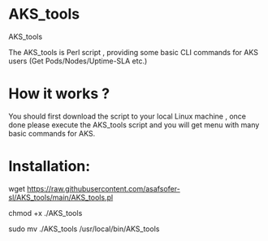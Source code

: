 # AKS_tools
AKS_tools

The AKS_tools is Perl script , providing some basic CLI commands for AKS users (Get Pods/Nodes/Uptime-SLA etc.)


# How it works ?

You should first download the script to your local Linux machine , once done please execute the AKS_tools script and you will get menu with many basic commands for AKS.

# Installation:

wget https://raw.githubusercontent.com/asafsofer-sl/AKS_tools/main/AKS_tools.pl

chmod +x ./AKS_tools

sudo mv ./AKS_tools /usr/local/bin/AKS_tools


